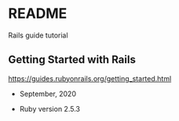 # README

Rails guide tutorial
## Getting Started with Rails

https://guides.rubyonrails.org/getting_started.html

* September, 2020

* Ruby version 2.5.3